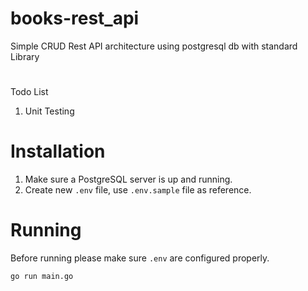 # books-rest_api
Simple CRUD Rest API architecture using postgresql db with standard Library 
#
Todo List
1. Unit Testing

# Installation
1. Make sure a PostgreSQL server is up and running.
2. Create new `.env` file, use `.env.sample` file as reference.


# Running
Before running please make sure `.env` are configured properly.

``` go run main.go ```